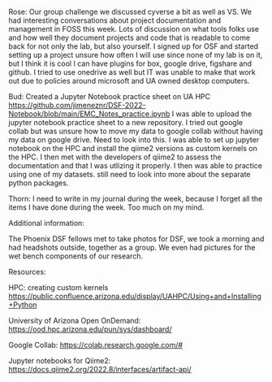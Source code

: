 Rose: Our group challenge we discussed cyverse a bit as well as VS. We had interesting conversations about project documentation and management in FOSS this week. Lots of discussion
on what tools folks use and how well they document projects and code that is readable to come back for not only the lab, but also yourself. I signed up for OSF and started setting up
a project unsure how often I will use since none of my lab is on it, but I think it is cool I can have plugins for box, google drive, figshare and github. I tried to use onedrive as well
but IT was unable to make that work out due to policies around microsoft and UA owned desktop computers. 

Bud: Created a Jupyter Notebook practice sheet on UA HPC https://github.com/jimeneznr/DSF-2022-Notebook/blob/main/EMC_Notes_practice.ipynb 
I was able to upload the jupyter notebook  practice sheet to a new repository. I tried out google collab but was unsure how to move my data to google collab without having
my data on google drive. Need to look into this. I was able to set up jupyter notebook on the HPC and install the qiime2 versions as custom kernels on the HPC. I then met with the 
developers of qiime2 to assess the documentation and that I was utlizing it properly. I then was able to practice using one of my datasets. still need to look into more about
the separate python packages. 


Thorn: I need to write in my journal during the week, because I forget all the items I have done during the week. Too much on my mind.


Additional information:

The Phoenix DSF fellows met to take photos for DSF, we took a morning and had headshots outside, together as a group. We even had pictures for the wet bench components 
of our research. 


Resources:

HPC: creating custom kernels
https://public.confluence.arizona.edu/display/UAHPC/Using+and+Installing+Python

University of Arizona Open OnDemand:
https://ood.hpc.arizona.edu/pun/sys/dashboard/

Google Collab:
https://colab.research.google.com/#

Jupyter notebooks for Qiime2:
https://docs.qiime2.org/2022.8/interfaces/artifact-api/
